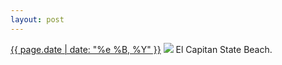 ```yaml
---
layout: post
---
```


<p>
  <time><a href="/379">{{ page.date | date: "%e %B, %Y" }}</a></time>
  <a href="/379"><img src="{{ site.assets_url }}/379.jpg"/></a>
  <span>El Capitan State Beach.</span>
</p>
